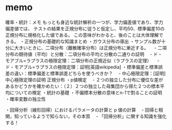 # memo

確率・統計：メモ
もっとも身近な統計解析の一つが、学力偏差値であり、学力偏差値では、 テストの結果を正規分布に従うと仮定し、平均50、標準偏差10の正規分布に規格化した値である。 この意味がわかると、後のことは大体理解できる。
・正規分布の基礎的な知識まとめ
・ガウス分布の導出
・サンプル数が十分に大きいときに、二項分布（離散確率分布）は正規分布に漸近する。
　- 二項分布の期待値（平均）と分散：二項分布の平均と分散の二通りの証明
　- ド・モアブル=ラプラスの極限定理：二項分布の正規近似（ラプラスの定理）
　- ド・モアブル=ラプラスの極限定理：証明[英語wikipedia]
・標準偏差と標準誤差の違い：標準偏差と標準誤差どちらを使うべきか？
　- 中心極限定理：[証明]中心極限定理の証明 正規分布
・p値検定
　- ２つの独立した分布に優位な差があるかどうかを確かめたい：（２）２つの独立した母集団から得た２つの標本平均についての検定
・統計の基礎
・不偏標本分散の意味とn-1で割ることの証明
・確率変数の独立性

・回帰分析（線形回帰）におけるパラメータの計算と p 値の計算
　- 回帰と相関，知っているようで知らない，その本質
　- 「回帰分析」に関する知識を強化する！
